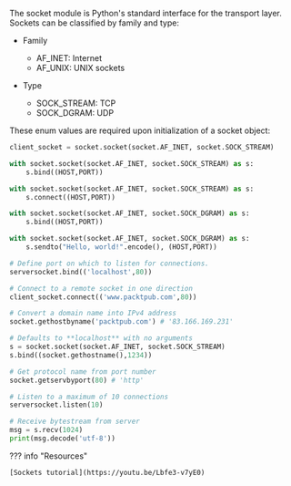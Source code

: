 The socket module is Python's standard interface for the transport layer.
Sockets can be classified by family and type:

<div class="grid cards" markdown>

-   Family 
    - AF\_INET: Internet
    - AF\_UNIX: UNIX sockets

-   Type
    - SOCK\_STREAM: TCP
    - SOCK\_DGRAM: UDP

</div>

These enum values are required upon initialization of a socket object:

```py
client_socket = socket.socket(socket.AF_INET, socket.SOCK_STREAM)
```

<div class="grid cards" markdown>


```py title="TCP server"
with socket.socket(socket.AF_INET, socket.SOCK_STREAM) as s:
    s.bind((HOST,PORT))
```

```py title="TCP client"
with socket.socket(socket.AF_INET, socket.SOCK_STREAM) as s:
    s.connect((HOST,PORT))
```


```py title="UDP server"
with socket.socket(socket.AF_INET, socket.SOCK_DGRAM) as s:
    s.bind((HOST,PORT))
```

```py title="UDP client"
with socket.socket(socket.AF_INET, socket.SOCK_DGRAM) as s:
    s.sendto("Hello, world!".encode(), (HOST,PORT))
```

</div>

```py
# Define port on which to listen for connections.
serversocket.bind(('localhost',80))

# Connect to a remote socket in one direction
client_socket.connect(('www.packtpub.com',80))

# Convert a domain name into IPv4 address
socket.gethostbyname('packtpub.com') # '83.166.169.231'

# Defaults to **localhost** with no arguments
s = socket.socket(socket.AF_INET, socket.SOCK_STREAM)
s.bind((socket.gethostname(),1234))

# Get protocol name from port number
socket.getservbyport(80) # 'http'

# Listen to a maximum of 10 connections
serversocket.listen(10)

# Receive bytestream from server
msg = s.recv(1024)
print(msg.decode('utf-8'))
```


??? info "Resources"

    [Sockets tutorial](https://youtu.be/Lbfe3-v7yE0)

